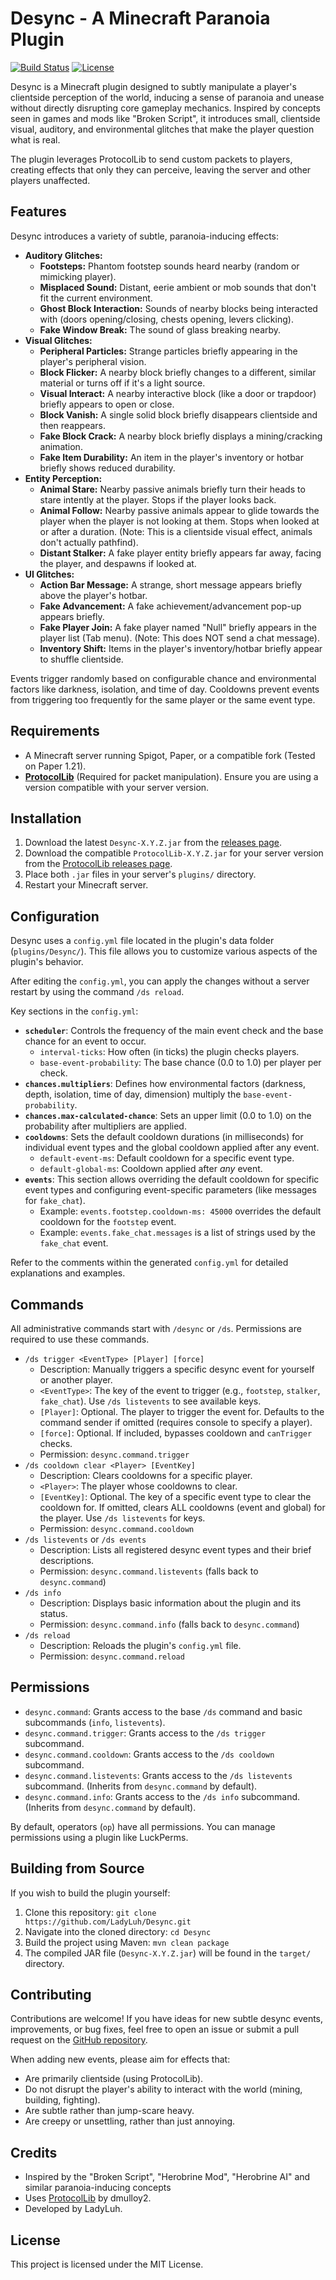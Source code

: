 # Desync - A Minecraft Paranoia Plugin

[![Build Status](https://img.shields.io/badge/Status-In%20Development-orange)](https://github.com/LadyLuh/Desync)
[![License](https://img.shields.io/badge/License-MIT-blue.svg)](LICENSE)

Desync is a Minecraft plugin designed to subtly manipulate a player's clientside perception of the world, inducing a sense of paranoia and unease without directly disrupting core gameplay mechanics. Inspired by concepts seen in games and mods like "Broken Script", it introduces small, clientside visual, auditory, and environmental glitches that make the player question what is real.

The plugin leverages ProtocolLib to send custom packets to players, creating effects that only they can perceive, leaving the server and other players unaffected.

## Features

Desync introduces a variety of subtle, paranoia-inducing effects:

*   **Auditory Glitches:**
    *   **Footsteps:** Phantom footstep sounds heard nearby (random or mimicking player).
    *   **Misplaced Sound:** Distant, eerie ambient or mob sounds that don't fit the current environment.
    *   **Ghost Block Interaction:** Sounds of nearby blocks being interacted with (doors opening/closing, chests opening, levers clicking).
    *   **Fake Window Break:** The sound of glass breaking nearby.
*   **Visual Glitches:**
    *   **Peripheral Particles:** Strange particles briefly appearing in the player's peripheral vision.
    *   **Block Flicker:** A nearby block briefly changes to a different, similar material or turns off if it's a light source.
    *   **Visual Interact:** A nearby interactive block (like a door or trapdoor) briefly appears to open or close.
    *   **Block Vanish:** A single solid block briefly disappears clientside and then reappears.
    *   **Fake Block Crack:** A nearby block briefly displays a mining/cracking animation.
    *   **Fake Item Durability:** An item in the player's inventory or hotbar briefly shows reduced durability.
*   **Entity Perception:**
    *   **Animal Stare:** Nearby passive animals briefly turn their heads to stare intently at the player. Stops if the player looks back.
    *   **Animal Follow:** Nearby passive animals appear to glide towards the player when the player is not looking at them. Stops when looked at or after a duration. (Note: This is a clientside visual effect, animals don't actually pathfind).
    *   **Distant Stalker:** A fake player entity briefly appears far away, facing the player, and despawns if looked at.
*   **UI Glitches:**
    *   **Action Bar Message:** A strange, short message appears briefly above the player's hotbar.
    *   **Fake Advancement:** A fake achievement/advancement pop-up appears briefly.
    *   **Fake Player Join:** A fake player named "Null" briefly appears in the player list (Tab menu). (Note: This does NOT send a chat message).
    *   **Inventory Shift:** Items in the player's inventory/hotbar briefly appear to shuffle clientside.

Events trigger randomly based on configurable chance and environmental factors like darkness, isolation, and time of day. Cooldowns prevent events from triggering too frequently for the same player or the same event type.

## Requirements

*   A Minecraft server running Spigot, Paper, or a compatible fork (Tested on Paper 1.21).
*   [**ProtocolLib**](https://www.spigotmc.org/resources/protocollib.39/) (Required for packet manipulation). Ensure you are using a version compatible with your server version.

## Installation

1.  Download the latest `Desync-X.Y.Z.jar` from the [releases page](link_to_releases_page).
2.  Download the compatible `ProtocolLib-X.Y.Z.jar` for your server version from the [ProtocolLib releases page](https://ci.dmulloy2.net/job/ProtocolLib/).
3.  Place both `.jar` files in your server's `plugins/` directory.
4.  Restart your Minecraft server.

## Configuration

Desync uses a `config.yml` file located in the plugin's data folder (`plugins/Desync/`). This file allows you to customize various aspects of the plugin's behavior.

After editing the `config.yml`, you can apply the changes without a server restart by using the command `/ds reload`.

Key sections in the `config.yml`:

*   **`scheduler`**: Controls the frequency of the main event check and the base chance for an event to occur.
    *   `interval-ticks`: How often (in ticks) the plugin checks players.
    *   `base-event-probability`: The base chance (0.0 to 1.0) per player per check.
*   **`chances.multipliers`**: Defines how environmental factors (darkness, depth, isolation, time of day, dimension) multiply the `base-event-probability`.
*   **`chances.max-calculated-chance`**: Sets an upper limit (0.0 to 1.0) on the probability after multipliers are applied.
*   **`cooldowns`**: Sets the default cooldown durations (in milliseconds) for individual event types and the global cooldown applied after any event.
    *   `default-event-ms`: Default cooldown for a specific event type.
    *   `default-global-ms`: Cooldown applied after *any* event.
*   **`events`**: This section allows overriding the default cooldown for specific event types and configuring event-specific parameters (like messages for `fake_chat`).
    *   Example: `events.footstep.cooldown-ms: 45000` overrides the default cooldown for the `footstep` event.
    *   Example: `events.fake_chat.messages` is a list of strings used by the `fake_chat` event.

Refer to the comments within the generated `config.yml` for detailed explanations and examples.

## Commands

All administrative commands start with `/desync` or `/ds`. Permissions are required to use these commands.

*   `/ds trigger <EventType> [Player] [force]`
    *   Description: Manually triggers a specific desync event for yourself or another player.
    *   `<EventType>`: The key of the event to trigger (e.g., `footstep`, `stalker`, `fake_chat`). Use `/ds listevents` to see available keys.
    *   `[Player]`: Optional. The player to trigger the event for. Defaults to the command sender if omitted (requires console to specify a player).
    *   `[force]`: Optional. If included, bypasses cooldown and `canTrigger` checks.
    *   Permission: `desync.command.trigger`
*   `/ds cooldown clear <Player> [EventKey]`
    *   Description: Clears cooldowns for a specific player.
    *   `<Player>`: The player whose cooldowns to clear.
    *   `[EventKey]`: Optional. The key of a specific event type to clear the cooldown for. If omitted, clears ALL cooldowns (event and global) for the player. Use `/ds listevents` for keys.
    *   Permission: `desync.command.cooldown`
*   `/ds listevents` or `/ds events`
    *   Description: Lists all registered desync event types and their brief descriptions.
    *   Permission: `desync.command.listevents` (falls back to `desync.command`)
*   `/ds info`
    *   Description: Displays basic information about the plugin and its status.
    *   Permission: `desync.command.info` (falls back to `desync.command`)
*   `/ds reload`
    *   Description: Reloads the plugin's `config.yml` file.
    *   Permission: `desync.command.reload`

## Permissions

*   `desync.command`: Grants access to the base `/ds` command and basic subcommands (`info`, `listevents`).
*   `desync.command.trigger`: Grants access to the `/ds trigger` subcommand.
*   `desync.command.cooldown`: Grants access to the `/ds cooldown` subcommand.
*   `desync.command.listevents`: Grants access to the `/ds listevents` subcommand. (Inherits from `desync.command` by default).
*   `desync.command.info`: Grants access to the `/ds info` subcommand. (Inherits from `desync.command` by default).

By default, operators (`op`) have all permissions. You can manage permissions using a plugin like LuckPerms.

## Building from Source

If you wish to build the plugin yourself:

1.  Clone this repository: `git clone https://github.com/LadyLuh/Desync.git`
2.  Navigate into the cloned directory: `cd Desync`
3.  Build the project using Maven: `mvn clean package`
4.  The compiled JAR file (`Desync-X.Y.Z.jar`) will be found in the `target/` directory.

## Contributing

Contributions are welcome! If you have ideas for new subtle desync events, improvements, or bug fixes, feel free to open an issue or submit a pull request on the [GitHub repository](https://github.com/LadyLuh/Desync).

When adding new events, please aim for effects that:
*   Are primarily clientside (using ProtocolLib).
*   Do not disrupt the player's ability to interact with the world (mining, building, fighting).
*   Are subtle rather than jump-scare heavy.
*   Are creepy or unsettling, rather than just annoying.

## Credits

*   Inspired by the "Broken Script", "Herobrine Mod", "Herobrine AI" and similar paranoia-inducing concepts
*   Uses [ProtocolLib](https://www.spigotmc.org/resources/protocollib.39/) by dmulloy2.
*   Developed by LadyLuh.

## License

This project is licensed under the MIT License.